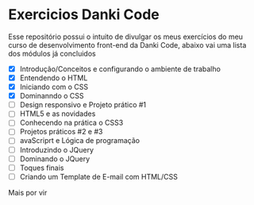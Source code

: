 # Exercicios Danki Code
 
Esse repositório possui o intuito de divulgar os meus exercícios do meu curso de desenvolvimento front-end da Danki Code, abaixo vai uma lista dos módulos já concluidos

- [x] Introdução/Conceitos e configurando o ambiente de trabalho
- [x] Entendendo o HTML
- [x] Iniciando com o CSS
- [x] Dominanndo o CSS
- [ ] Design responsivo e Projeto prático #1
- [ ] HTML5 e as novidades 
- [ ] Conhecendo na prática o CSS3
- [ ] Projetos práticos #2 e #3
- [ ] avaScriprt e Lógica de programação
- [ ] Introduzindo o JQuery
- [ ] Dominando o JQuery
- [ ] Toques finais
- [ ] Criando um Template de E-mail com HTML/CSS

Mais por vir

